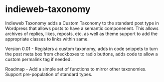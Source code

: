 indieweb-taxonomy
=================

Indieweb Taxonomy adds a Custom Taxonomy to the standard post type in Wordpress that allows posts to have a semantic componenent. This allows archives of replies, likes, reposts, etc. as well as theme support to add the appropriate classes to links within same.

Version 0.01 - Registers a custom taxonomy, adds in code snippets to turn the post meta box from checkboxes to radio buttons, adds code to allow a custom permalink tag if needed.

Roadmap - Add a simple set of functions to mirror other taxonomies. Support pre-population of standard types.
